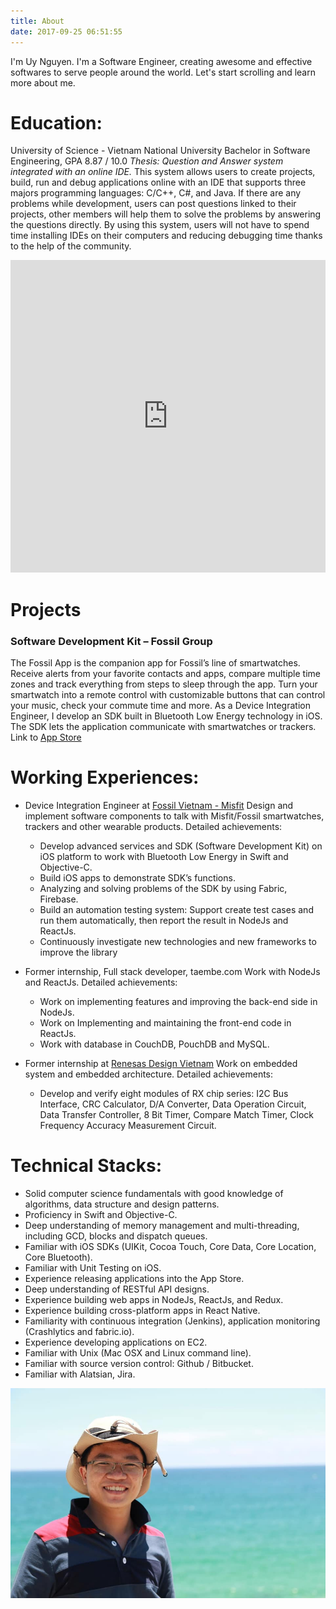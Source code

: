 ```yaml
---
title: About
date: 2017-09-25 06:51:55
---
```

I'm Uy Nguyen.
I'm a Software Engineer, creating awesome and effective softwares to serve people around the world.
Let's start scrolling and learn more about me.

# Education:
University of Science - Vietnam National University
Bachelor in Software Engineering, GPA 8.87 / 10.0
*Thesis: Question and Answer system integrated with an online IDE.*
This system allows users to create projects, build, run and debug applications online with an IDE that supports three majors programming languages: C/C++, C#, and Java. If there are any problems while development, users can post questions linked to their projects, other members will help them to solve the problems by answering the questions directly. By using this system, users will not have to spend time installing IDEs on their computers and reducing debugging time thanks to the help of the community.
<center>
	<iframe width="100%" height="500px" src="https://www.youtube.com/embed/1Wj6zWHNop0" frameborder="0" allowfullscreen></iframe>
</center>

# Projects
### Software Development Kit – Fossil Group
The Fossil App is the companion app for Fossil’s line of smartwatches. Receive alerts from your favorite contacts and apps, compare multiple time zones and track everything from steps to sleep through the app. Turn your smartwatch into a remote control with customizable buttons that can control your music, check your commute time and more.
As a Device Integration Engineer, I develop an SDK built in Bluetooth Low Energy technology in iOS. The SDK lets the application communicate with smartwatches or trackers.
Link to [App Store](https://itunes.apple.com/us/app/fossil-q/id1027370544)

# Working Experiences:
* Device Integration Engineer at [Fossil Vietnam - Misfit](https://www.fossil.com/us/en.html)
Design and implement software components to talk with Misfit/Fossil smartwatches, trackers and other wearable products.
Detailed achievements:
  * Develop advanced services and SDK (Software Development Kit) on iOS platform to work with Bluetooth Low Energy in Swift and Objective-C.
  * Build iOS apps to demonstrate SDK’s functions.
  * Analyzing and solving problems of the SDK by using Fabric, Firebase.
  * Build an automation testing system: Support create test cases and run them automatically, then report the result in NodeJs and ReactJs.
  * Continuously investigate new technologies and new frameworks to improve the library

* Former internship, Full stack developer, taembe.com
Work with NodeJs and ReactJs.
Detailed achievements:
  * Work on implementing features and improving the back-end side in NodeJs.   
  * Work on Implementing and maintaining the front-end code in ReactJs.
  * Work with database in CouchDB, PouchDB and MySQL.

* Former internship at [Renesas Design Vietnam](http://vietnam.renesas.com/about/)
Work on embedded system and embedded architecture.
Detailed achievements:
  * Develop and verify eight modules of RX chip series: I2C Bus Interface, CRC Calculator,
D/A Converter, Data Operation Circuit, Data Transfer Controller, 8 Bit Timer, Compare Match Timer, Clock Frequency Accuracy Measurement Circuit.

# Technical Stacks:
* Solid computer science fundamentals with good knowledge of algorithms, data structure and design patterns.
* Proficiency in Swift and Objective-C.
* Deep understanding of memory management and multi-threading, including GCD, blocks and dispatch queues.
* Familiar with iOS SDKs (UIKit, Cocoa Touch, Core Data, Core Location, Core Bluetooth).
* Familiar with Unit Testing on iOS.
* Experience releasing applications into the App Store.
* Deep understanding of RESTful API designs.
* Experience building web apps in NodeJs, ReactJs, and Redux.
* Experience building cross-platform apps in React Native.
* Familiarity with continuous integration (Jenkins), application monitoring (Crashlytics and fabric.io).
* Experience developing applications on EC2.
* Familiar with Unix (Mac OSX and Linux command line). 
* Familiar with source version control: Github / Bitbucket. 
* Familiar with Alatsian, Jira.

![](/Post-Resources/about.jpg "")


